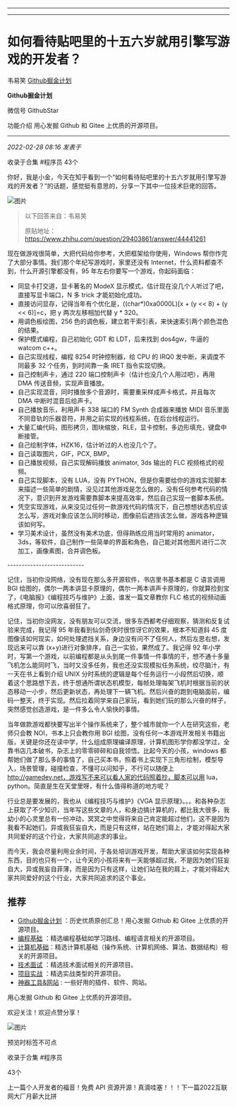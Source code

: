 ----------------------------------------
----------------------------------------
#  如何看待贴吧里的十五六岁就用引擎写游戏的开发者？

韦易笑  [ Github掘金计划 ](javascript:void\(0\);)

**Github掘金计划** ![]()

微信号 GithubStar

功能介绍 用心发掘 Github 和 Gitee 上优质的开源项目。

____

_2022-02-28 08:16_ _发表于_

收录于合集 #程序员 43个

你好，我是小金，今天在知乎看到一个“如何看待贴吧里的十五六岁就用引擎写游戏的开发者？”的话题，感觉挺有意思的，分享一下其中一位技术巨佬的回答。

![图片](https://mmbiz.qpic.cn/mmbiz_png/BcyAypujBVadNVGcwicavib6zcF6jc9cC3lkibSFwKDoZV4VVHHFGxF61Y07RAI3oBC1pdBHt9OOL3BJ4PD5IYV1Q/640?wx_fmt=png&wxfrom=5&wx_lazy=1&wx_co=1)

> 以下回答来自：韦易笑
>
> 原贴地址：https://www.zhihu.com/question/29403861/answer/44441261

现在做游戏很简单，大把代码给你参考，大把框架给你使用，Windows 帮你作完了大部分事情。我们那个年纪写游戏时，家里还没有
Internet，什么资料都查不到，什么开源引擎都没有，95 年左右你要写一个游戏，你起码面临：

  * 同显卡打交道，显卡著名的 ModeX 显示模式，估计现在没几个人听过了吧，直接写显卡端口，N 多 trick 才能初始化成功。
  * 直接访问显存，记得当年有个优化是，((char*)0xa0000L)[x + (y << 8) + (y << 6)]=c，把 y 两次左移相加代替 y * 320。
  * 用调色板绘图，256 色的调色板，建立若干索引表，来快速索引两个颜色混色的结果。
  * 保护模式编程，自己初始化 GDT 和 LDT，后来找到 dos4gw，牛逼的 watcom c++。
  * 自己实现线程，编程 8254 时钟控制器，给 CPU 的 IRQ0 发中断，来调度不同最多 32 个任务，到时间靠一条 IRET 指令实现切换。
  * 自己控制声卡，通过 220 端口控制声卡（估计也没几个人用过吧），再用 DMA 传送音频，实现声音播放。
  * 自己实现混音，同时播放多个音源时，需要重采样成声卡格式，并且每次 DMA 中断时混音后给声卡。
  * 自己播放音乐，利用声卡 338 端口的 FM Synth 合成器来播放 MIDI 音乐里面不同音轨的乐器音符，并用之前实现的线程系统，在后台线程运行。
  * 大量汇编代码，图形拷贝，图块缩放，RLE，显卡控制，多边形填充，键盘中断接管。
  * 自己绘制字体，HZK16，估计听过的人也没几个了。
  * 自己读取图片，GIF，PCX, BMP。
  * 自己播放视频，自己实现解码播放 animator, 3ds 输出的 FLC 视频格式的视频。
  * 自己实现脚本，没有 LUA，没有 PYTHON，但是你需要给你的游戏实现脚本来描述一些简单的剧情，没见过其他游戏是怎么做的，没有任何参考代码的情况下，意识到开发游戏需要靠脚本来提高效率，然后自己实现一套脚本系统。
  * 凭空实现游戏，从来没见过任何一款游戏代码的情况下，自己想想状态机应该怎么写，游戏对象应该怎么同时移动，图像前后遮挡该怎么做，游戏各种逻辑该如何写。
  * 学习美术设计，虽然没有美术功底，但得熟练应用当时常用的 animator，3ds，等软件，自己制作一些简单的界面和角色，自己能对其他图片进行二次加工，画像素图，合并调色板。

\---------------------------

记住，当初你没网络，没有现在那么多开源软件，书店里书基本都是 C 语言调用 BGI
绘图的，偶尔一两本讲显卡原理的，偶尔一两本讲声卡原理的，你就算捡到宝了，《电脑报》《编程技巧与维护》上面，谁发一篇文章教你 FLC
格式的视频动画格式原理，你可以欣喜弱狂了。

记住，当初你没网友，没有朋友可以交流，很多东西都考仔细观察，猜测和反复试验来完成，我记得 95 年我看到仙剑奇侠时很惊讶它的效果，根本不知道斜 45
度图像该如何现实，如何处理遮挡关系，身边没有问不了任何人，然后左思右想，发现远来可以靠 (x+y)进行对象排序，自己一实验，果然成了。我记得 92
年小学时，写第一个游戏，以前编程都是从头到尾一件事情一件事情的干，想不通十多量飞机怎么能同时飞，当时又没多任务，我也还没实现模拟任务系统，绞尽脑汁，有一天在书上看到介绍
UNIX
分时系统的逻辑是每个任务运行一小段然后切换，顺着这个思路想下去，终于想通所谓状态机模型，每帧处理每架飞机时根据当前的状态移动一小步，然后更新状态，再处理下一辆飞机。然后兴奋的跑到电脑面前，编码一整天，终于实现。然后拉着同学来自己家玩，看到她们玩的那么兴奋的样子，突然感觉创造游戏，是一件多么令人愉快的事情。

当年做款游戏都快要写出半个操作系统来了，整个城市就你一个人在研究这些，老师只会教 NOI，书本上只会教你用 BGI
绘图，没有任何一本游戏开发相关书籍出版，关键是你还在读中学，什么组成原理编译原理，计算机图形学你都没学过，全靠书店几本破书，杂志上的零零碎碎和自我领悟。比起今天的小孩，windows
都帮她们做了那么多的事情了，自己买本书，照着书上实现下三角形绘制，模型导入，场景管理，碰撞检查，不懂可以问知乎，不行可以随便上
http://gamedev.net，游戏写不来可以看人家的代码照着抄，脚本可以用 lua，python。简直是生在天堂里呀，有什么值得称道的地方呢？

行业总是要发展的，我也从《编程技巧与维护》《VGA
显示原理》。。。和各种杂志上获取了不少知识，当年写这些文章的人，和身边搞计算机的，都比我大很多，我幼小的心灵里总有一份冲动，冥冥之中觉得将来自己肯定能超过他们，这不是因为我看不起她们，异或我狂妄自大，而是只有这样，站在她们肩上，才能对得起大家共同爱好的这个行业，大家共同追求的事业。

而今天，我会尽量利用业余时间，于各处培训游戏开发，帮助大家该如何实现各种东西，目的也只有一个，让今天的小孩将来有一天能够超过我，不是因为她们狂妄自大，异或我妄自菲薄，而是因为只有这样，让她们站在我的肩上，才能对得起大家共同爱好的这个行业，大家共同追求的这个事业。

## 推荐

  * [Github掘金计划](https://mp.weixin.qq.com/mp/appmsgalbum?__biz=MzIwNDgzMzI3Mg==&action=getalbum&album_id=1571213952619954180#wechat_redirect) ：历史优质原创汇总！用心发掘 Github 和 Gitee 上优质的开源项目。
  * [编程基础](https://mp.weixin.qq.com/mp/appmsgalbum?action=getalbum&album_id=1632585323454971905&__biz=MzIwNDgzMzI3Mg==#wechat_redirect) ：精选编程基础如学习路线、编程语言相关的开源项目。
  * [计算机基础](https://mp.weixin.qq.com/mp/appmsgalbum?action=getalbum&album_id=1635325633234780161&__biz=MzIwNDgzMzI3Mg==#wechat_redirect)：精选计算机基础（操作系统、计算机网络、算法、数据结构）相关的开源项目。
  * [技术面试](https://mp.weixin.qq.com/mp/appmsgalbum?action=getalbum&album_id=1632589980491366403&__biz=MzIwNDgzMzI3Mg==#wechat_redirect) ：精选技术面试相关的开源项目。
  * [项目实战](https://mp.weixin.qq.com/mp/appmsgalbum?action=getalbum&album_id=1632590550748938241&__biz=MzIwNDgzMzI3Mg==#wechat_redirect) ：精选实战类型的开源项目。
  * [神器工具&网站](https://mp.weixin.qq.com/mp/appmsgalbum?__biz=MzIwNDgzMzI3Mg==&action=getalbum&album_id=1692140336665378820#wechat_redirect) : 一些好用的插件、软件、网站。

  

用心发掘 Github 和 Gitee 上优质的开源项目。

欢迎关注！欢迎点赞分享！

![图片](https://mmbiz.qpic.cn/mmbiz_jpg/BcyAypujBVZqeicvzhcGl7FLyAw3Xsu2POdZOiaPnQXryMp8gyzkcKF4NGgOydQcCWhicNREhf8fQ1euq2lTzhrtA/640?wx_fmt=jpeg)

预览时标签不可点

收录于合集 #程序员

43个

上一篇个人开发者的福音！免费 API 资源开源！真滴哇塞！！！下一篇2022互联网大厂月薪大比拼

